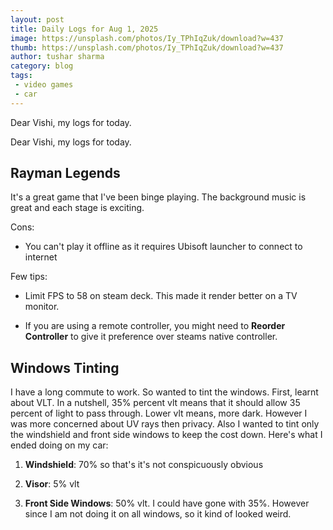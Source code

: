 ```yaml
---
layout: post
title: Daily Logs for Aug 1, 2025
image: https://unsplash.com/photos/Iy_TPhIqZuk/download?w=437
thumb: https://unsplash.com/photos/Iy_TPhIqZuk/download?w=437
author: tushar sharma
category: blog
tags: 
 - video games
 - car
---
```


Dear Vishi, my logs for today.<!-- truncate_here -->

Dear Vishi, my logs for today.

## Rayman Legends

It's a great game that I've been binge playing. The background music is great and each stage is exciting. 

Cons: 
- You can't play it offline as it requires Ubisoft launcher to connect to internet

Few tips:
- Limit FPS to 58 on steam deck. This made it render better on a TV monitor. 

- If you are using a remote controller, you might need to **Reorder Controller** to give it preference over steams native controller.

## Windows Tinting

I have a long commute to work. So wanted to tint the windows. First, learnt about VLT. In a nutshell, 35% 
percent vlt means that it should allow 35 percent of light to pass through. Lower vlt means, more dark. However I was more concerned about UV rays then privacy. Also I wanted to tint only the windshield and front side windows to keep the cost down. Here's what I ended doing on my car:

1. **Windshield**: 70% so that's it's not conspicuously obvious

2. **Visor**: 5% vlt

3. **Front Side Windows**: 50% vlt. I could have gone with 35%. However since I am not doing it on all windows, so it kind of looked weird. 
